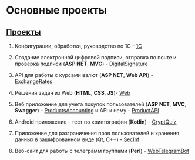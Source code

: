 # Основные проекты

## [Проекты][]
[Проекты]: https://smylebifa.github.io/projects.html

1. Конфигурации, обработки, руководство по 1C - [1C](https://github.com/smylebifa/1C)

1. Создание электронной цифровой подписи, отправка по почте и проверка подписи (**ASP NET**, **MVC**) - [DigitalSignature](https://github.com/smylebifa/CreateAndSendSignatureByGmail)

1. API для работы с курсами валют (**ASP NET**, **Web API**) - [ExchangeRates](https://github.com/smylebifa/ExchangeRates)

1. Решения задач из Web (**HTML**, **CSS**, **JS**)- [Web](https://github.com/smylebifa/SolutionsWeb)

1. Веб приложение для учета покупок пользователей (**ASP NET**, **MVC**, **Swagger**) - [ProductsAccounting](https://github.com/smylebifa/ProductsAccounting) и API к нему - [ProductAPI](https://github.com/smylebifa/ProductAPI)

1. Android приложение - тест по криптографии (**Kotlin**) - [CryptQuiz](https://github.com/smylebifa/CryptQuiz)

1. Приложение для разграничения прав пользователей и хранения данных в зашифрованном виде (Qt, C++) - [SecInf](https://github.com/smylebifa/SecInf2)

1. Веб-сайт для работы с телеграмм группами (**Perl**) - [WebTelegramBot](https://github.com/smylebifa/WebTelegramBot)